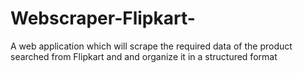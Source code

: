 # Webscraper-Flipkart-
A web application which will scrape the required data of the product searched from Flipkart and and organize it in a structured format
